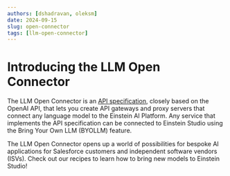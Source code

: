 ```yaml
---
authors: [dshadravan, oleksm]
date: 2024-09-15
slug: open-connector
tags: [llm-open-connector]
---
```


# Introducing the LLM Open Connector

The LLM Open Connector is an [API specification](/docs/apis/llm-open-connector/), closely based on the OpenAI API, that lets you create API gateways and proxy servers that connect any language model to the Einstein AI Platform. Any service that implements the API specification can be connected to Einstein Studio using the Bring Your Own LLM (BYOLLM) feature.

The LLM Open Connector opens up a world of possibilities for bespoke AI applications for Salesforce customers and independent software vendors (ISVs). Check out our recipes to learn how to bring new models to Einstein Studio!
